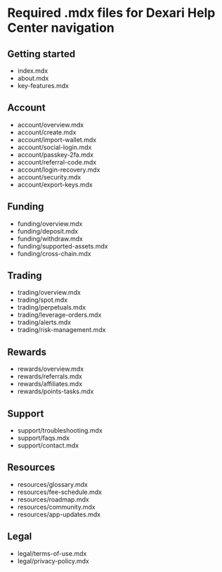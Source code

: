 # Required .mdx files for Dexari Help Center navigation

## Getting started
- index.mdx
- about.mdx
- key-features.mdx

## Account
- account/overview.mdx
- account/create.mdx
- account/import-wallet.mdx
- account/social-login.mdx
- account/passkey-2fa.mdx
- account/referral-code.mdx
- account/login-recovery.mdx
- account/security.mdx
- account/export-keys.mdx

## Funding
- funding/overview.mdx
- funding/deposit.mdx
- funding/withdraw.mdx
- funding/supported-assets.mdx
- funding/cross-chain.mdx

## Trading
- trading/overview.mdx
- trading/spot.mdx
- trading/perpetuals.mdx
- trading/leverage-orders.mdx
- trading/alerts.mdx
- trading/risk-management.mdx

## Rewards
- rewards/overview.mdx
- rewards/referrals.mdx
- rewards/affiliates.mdx
- rewards/points-tasks.mdx

## Support
- support/troubleshooting.mdx
- support/faqs.mdx
- support/contact.mdx

## Resources
- resources/glossary.mdx
- resources/fee-schedule.mdx
- resources/roadmap.mdx
- resources/community.mdx
- resources/app-updates.mdx

## Legal
- legal/terms-of-use.mdx
- legal/privacy-policy.mdx
